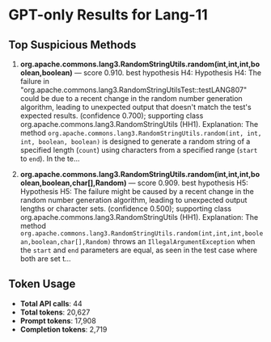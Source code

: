 # GPT-only Results for Lang-11

## Top Suspicious Methods

1. **org.apache.commons.lang3.RandomStringUtils.random(int,int,int,boolean,boolean)** — score 0.910. best hypothesis H4: Hypothesis H4: The failure in "org.apache.commons.lang3.RandomStringUtilsTest::testLANG807" could be due to a recent change in the random number generation algorithm, leading to unexpected output that doesn't match the test's expected results. (confidence 0.700); supporting class org.apache.commons.lang3.RandomStringUtils (HH1).
    Explanation: The method `org.apache.commons.lang3.RandomStringUtils.random(int, int, int, boolean, boolean)` is designed to generate a random string of a specified length (`count`) using characters from a specified range (`start` to `end`). In the te...

2. **org.apache.commons.lang3.RandomStringUtils.random(int,int,int,boolean,boolean,char[],Random)** — score 0.909. best hypothesis H5: Hypothesis H5: The failure might be caused by a recent change in the random number generation algorithm, leading to unexpected output lengths or character sets. (confidence 0.500); supporting class org.apache.commons.lang3.RandomStringUtils (HH1).
    Explanation: The method `org.apache.commons.lang3.RandomStringUtils.random(int,int,int,boolean,boolean,char[],Random)` throws an `IllegalArgumentException` when the `start` and `end` parameters are equal, as seen in the test case where both are set t...


## Token Usage

- **Total API calls**: 44
- **Total tokens**: 20,627
- **Prompt tokens**: 17,908
- **Completion tokens**: 2,719
